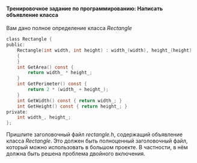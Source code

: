 #### Тренировочное задание по программированию: Написать объявление класса ####


Вам дано полное определение класса *Rectangle*
```objectivec
class Rectangle {
public:
    Rectangle(int width, int height) : width_(width), height_(height)
    {
    }
    int GetArea() const {
        return width_ * height_;
    }
    int GetPerimeter() const {
        return 2 * (width_ + height_);
    }
    int GetWidth() const { return width_; }
    int GetHeight() const { return height_; }
private:
    int width_, height_;
};
```
Пришлите заголовочный файл *rectangle.h*, содержащий объявление класса *Rectangle*. Это должен быть полноценный заголовочный файл, который можно использовать в большом проекте. В частности, в нём должна быть решена проблема двойного включения.